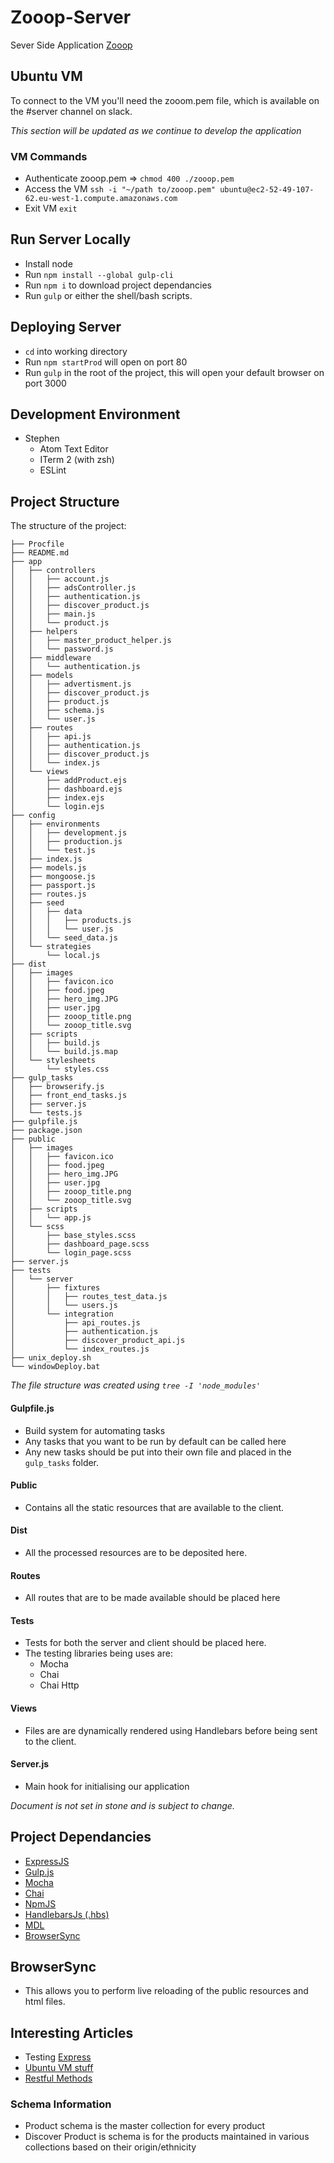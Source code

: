 # Zooop-Server
Sever Side Application
<a href="http://www.zooop.xyz/">Zooop</a>
## Ubuntu VM
To connect to the VM you'll need the zooom.pem file, which is available on the #server channel on slack.

<i>This section will be updated as we continue to develop the application</i>
### VM Commands
- Authenticate zooop.pem => `chmod 400 ./zooop.pem`
- Access the VM `ssh -i "~/path to/zooop.pem" ubuntu@ec2-52-49-107-62.eu-west-1.compute.amazonaws.com`  
- Exit VM `exit`

## Run Server Locally
- Install node
- Run `npm install --global gulp-cli`
- Run `npm i` to download project dependancies
- Run `gulp` or either the shell/bash scripts.

## Deploying Server
- `cd` into working directory
- Run `npm startProd` will open on port 80
- Run `gulp` in the root of the project, this will open your default browser on port 3000

## Development Environment
- Stephen
  - Atom Text Editor
  - ITerm 2 (with zsh)
  - ESLint

## Project Structure
The structure of the project:
```
├── Procfile
├── README.md
├── app
│   ├── controllers
│   │   ├── account.js
│   │   ├── adsController.js
│   │   ├── authentication.js
│   │   ├── discover_product.js
│   │   ├── main.js
│   │   └── product.js
│   ├── helpers
│   │   ├── master_product_helper.js
│   │   └── password.js
│   ├── middleware
│   │   └── authentication.js
│   ├── models
│   │   ├── advertisment.js
│   │   ├── discover_product.js
│   │   ├── product.js
│   │   ├── schema.js
│   │   └── user.js
│   ├── routes
│   │   ├── api.js
│   │   ├── authentication.js
│   │   ├── discover_product.js
│   │   └── index.js
│   └── views
│       ├── addProduct.ejs
│       ├── dashboard.ejs
│       ├── index.ejs
│       └── login.ejs
├── config
│   ├── environments
│   │   ├── development.js
│   │   ├── production.js
│   │   └── test.js
│   ├── index.js
│   ├── models.js
│   ├── mongoose.js
│   ├── passport.js
│   ├── routes.js
│   ├── seed
│   │   ├── data
│   │   │   ├── products.js
│   │   │   └── user.js
│   │   └── seed_data.js
│   └── strategies
│       └── local.js
├── dist
│   ├── images
│   │   ├── favicon.ico
│   │   ├── food.jpeg
│   │   ├── hero_img.JPG
│   │   ├── user.jpg
│   │   ├── zooop_title.png
│   │   └── zooop_title.svg
│   ├── scripts
│   │   ├── build.js
│   │   └── build.js.map
│   └── stylesheets
│       └── styles.css
├── gulp_tasks
│   ├── browserify.js
│   ├── front_end_tasks.js
│   ├── server.js
│   └── tests.js
├── gulpfile.js
├── package.json
├── public
│   ├── images
│   │   ├── favicon.ico
│   │   ├── food.jpeg
│   │   ├── hero_img.JPG
│   │   ├── user.jpg
│   │   ├── zooop_title.png
│   │   └── zooop_title.svg
│   ├── scripts
│   │   └── app.js
│   └── scss
│       ├── base_styles.scss
│       ├── dashboard_page.scss
│       └── login_page.scss
├── server.js
├── tests
│   └── server
│       ├── fixtures
│       │   ├── routes_test_data.js
│       │   └── users.js
│       └── integration
│           ├── api_routes.js
│           ├── authentication.js
│           ├── discover_product_api.js
│           └── index_routes.js
├── unix_deploy.sh
└── windowDeploy.bat
```
<i>The file structure was created using `tree -I 'node_modules'`</i>

#### Gulpfile.js
- Build system for automating tasks
- Any tasks that you want to be run by default can be called here
- Any new tasks should be put into their own file and placed in the `gulp_tasks` folder.

#### Public
- Contains all the static resources that are available to the client.  

#### Dist
- All the processed resources are to be deposited here.
#### Routes
- All routes that are to be made available should be placed here

#### Tests
- Tests for both the server and client should be placed here.
- The testing libraries being uses are:
  - Mocha
  - Chai
  - Chai Http

#### Views
- Files are are dynamically rendered using Handlebars before being sent to the client.

#### Server.js
- Main hook for initialising our application

<i>Document is not set in stone and is subject to change.</i>

## Project Dependancies
- <a href="http://expressjs.com/">ExpressJS</a>
- <a href="http://gulpjs.com/">Gulp.js</a>
- <a href="https://mochajs.org/">Mocha</a>
- <a href="http://chaijs.com/">Chai</a>
- <a href="https://www.npmjs.com/">NpmJS</a>
- <a href="http://handlebarsjs.com/">HandlebarsJs (.hbs)</a>
- <a href="http://www.getmdl.io/">MDL</a>
- <a href="https://www.browsersync.io/">BrowserSync</a>

## BrowserSync
- This allows you to perform live reloading of the public resources and html files.

## Interesting Articles
- Testing <a href="http://mherman.org/blog/2015/09/10/testing-node-js-with-mocha-and-chai/#.VqvXA7CLSHo">Express</a>
- <a href="http://www.cyberciti.biz/tips/nohup-execute-commands-after-you-exit-from-a-shell-prompt.html">Ubuntu VM stuff</a>
- <a href="http://www.restapitutorial.com/lessons/httpmethods.html">Restful Methods</a>


### Schema Information
- Product schema is the master collection for every product
- Discover Product is schema is for the products maintained in various collections based on their origin/ethnicity

